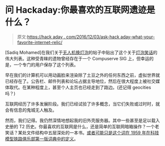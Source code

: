 # 问 Hackaday:你最喜欢的互联网遗迹是什么？

> 原文:[https://hack aday . com/2016/12/03/ask-hack aday-what-your-favorite-internet-relic/](https://hackaday.com/2016/12/03/ask-hackaday-whats-your-favorite-internet-relic/)

[Sadiq Mohamed]在我们关于[无人机换灯泡](http://hackaday.com/2016/11/28/how-many-drones-does-it-take-to-screw-in-a-lightbulb/#comment-3293021)的帖子中贴出了这个关于[灯泡笑话](http://linuxmafia.com/humour/canonical-lightbulb-joke-archive)的伟大列表。这种受青睐的遗物曾经存在于一个 Compuserve SIG 上，但幸运的是，一个专门的用户保存了这个列表。

早在我们的计算机可以用动画脸来渲染除了土豆之外的任何东西之前，虚拟世界就已经存在了。公告栏、邮件列表和论坛占据主导地位，然后在很大程度上被社交媒体取代。在某种程度上，甚至个人主页也已经走到了路边。(还记得 geocities 吗？)

互联网经历了许多发展阶段。我们已经试验了许多概念，当它们失败或过时时，就会有信息的鬼城无人触及。

然而，我们记得。我仍然深情地想起我的旧外壳服务器。其中一些甚至是足以载入史册的 T2 历史。你最喜欢的互联网是什么，还是简单的互联网暗箱操作？一个老笑话？某处文件结构中五层深处的一本书。[或者可能只是这个词在 1959 年在科技模型铁路俱乐部第一版词典中的定义](http://www.gricer.com/tmrc/dictionary1959.html)。